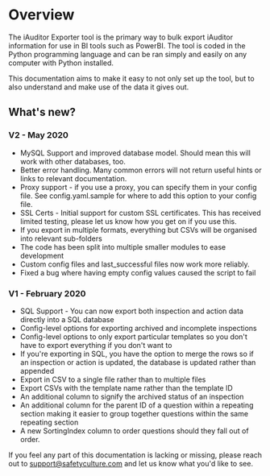 # Overview
The iAuditor Exporter tool is the primary way to bulk export iAuditor information for use in BI tools such as PowerBI. The tool is coded in the Python programming language and can be ran simply and easily on any computer with Python installed.

This documentation aims to make it easy to not only set up the tool, but to also understand and make use of the data it gives out.

## What's new?

### V2 - May 2020
* MySQL Support and improved database model. Should mean this will work with other databases, too. 
* Better error handling. Many common errors will not return useful hints or links to relevant documentation.
* Proxy support - if you use a proxy, you can specify them in your config file. See config.yaml.sample for where to add this option to your config file.
* SSL Certs - Initial support for custom SSL certificates. This has received limited testing, please let us know how you get on if you use this.
* If you export in multiple formats, everything but CSVs will be organised into relevant sub-folders
* The code has been split into multiple smaller modules to ease development
* Custom config files and last_successful files now work more reliably. 
* Fixed a bug where having empty config values caused the script to fail

### V1 - February 2020

* SQL Support - You can now export both inspection and action data directly into a SQL database
* Config-level options for exporting archived and incomplete inspections
* Config-level options to only export particular templates so you don't have to export everything if you don't want to
* If you're exporting in SQL, you have the option to merge the rows so if an inspection or action is updated, the database is updated rather than appended 
* Export in CSV to a single file rather than to multiple files
* Export CSVs with the template name rather than the template ID 
* An additional column to signify the archived status of an inspection
* An additional column for the parent ID of a question within a repeating section making it easier to group together questions within the same repeating section
* A new SortingIndex column to order questions should they fall out of order.  


If you feel any part of this documentation is lacking or missing, please reach out to support@safetyculture.com and let us know what you'd like to see.